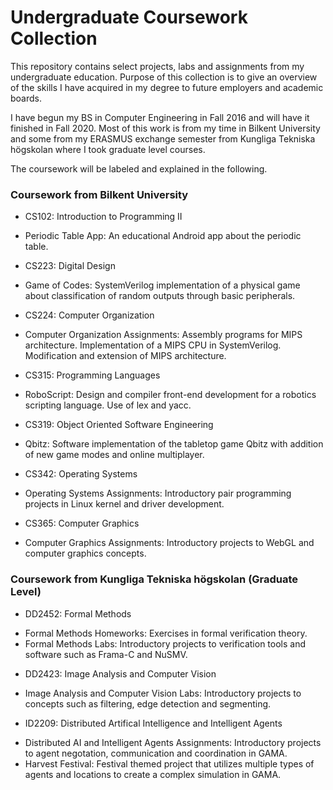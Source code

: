 # Undergraduate Coursework Collection
This repository contains select projects, labs and assignments from my undergraduate education. 
Purpose of this collection is to give an overview of the skills I have acquired in my degree
to future employers and academic boards.

I have begun my BS in Computer Engineering in Fall 2016 and will have it finished in Fall 2020.
Most of this work is from my time in Bilkent University and some from my ERASMUS exchange semester
from Kungliga Tekniska högskolan where I took graduate level courses.

The coursework will be labeled and explained in the following.

### Coursework from Bilkent University
- CS102: Introduction to Programming II
* Periodic Table App: An educational Android app about the periodic table.
- CS223: Digital Design
* Game of Codes: SystemVerilog implementation of a physical game about classification of random outputs through basic peripherals.
- CS224: Computer Organization
* Computer Organization Assignments: Assembly programs for MIPS architecture. Implementation of a MIPS CPU in SystemVerilog. Modification and extension of MIPS architecture.
- CS315: Programming Languages
* RoboScript: Design and compiler front-end development for a robotics scripting language. Use of lex and yacc.
- CS319: Object Oriented Software Engineering
* Qbitz: Software implementation of the tabletop game Qbitz with addition of new game modes and online multiplayer.
- CS342: Operating Systems
* Operating Systems Assignments: Introductory pair programming projects in Linux kernel and driver development.
- CS365: Computer Graphics
* Computer Graphics Assignments: Introductory projects to WebGL and computer graphics concepts.

### Coursework from Kungliga Tekniska högskolan (Graduate Level)
- DD2452: Formal Methods
* Formal Methods Homeworks: Exercises in formal verification theory.
* Formal Methods Labs: Introductory projects to verification tools and software such as Frama-C and NuSMV.
- DD2423: Image Analysis and Computer Vision
* Image Analysis and Computer Vision Labs: Introductory projects to concepts such as filtering, edge detection and segmenting.
- ID2209: Distributed Artifical Intelligence and Intelligent Agents
* Distributed AI and Intelligent Agents Assignments: Introductory projects to agent negotation, communication and coordination in GAMA.
* Harvest Festival: Festival themed project that utilizes multiple types of agents and locations to create a complex simulation in GAMA.
